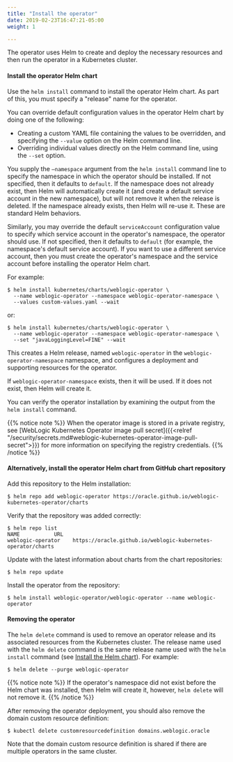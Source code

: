 ```yaml
---
title: "Install the operator"
date: 2019-02-23T16:47:21-05:00
weight: 1

---
```


The operator uses Helm to create and deploy the necessary resources and
then run the operator in a Kubernetes cluster.

#### Install the operator Helm chart

Use the `helm install` command to install the operator Helm chart. As part of this, you must specify a "release" name for the operator.

You can override default configuration values in the operator Helm chart by doing one of the following:

- Creating a custom YAML file containing the values to be overridden, and specifying the `--value` option on the Helm command line.
- Overriding individual values directly on the Helm command line, using the `--set` option.

You supply the `–namespace` argument from the `helm install` command line to specify the namespace in which the operator should be installed.  If not specified, then it defaults to `default`.  If the namespace does not already exist, then Helm will automatically create it (and create a default service account in the new namespace), but will not remove it when the release is deleted.  If the namespace already exists, then Helm will re-use it.  These are standard Helm behaviors.

Similarly, you may override the default `serviceAccount` configuration value to specify which service account in the operator's namespace, the operator should use.  If not specified, then it defaults to `default` (for example, the namespace's default service account).  If you want to use a different service account, then you must create the operator's namespace and the service account before installing the operator Helm chart.

For example:
```
$ helm install kubernetes/charts/weblogic-operator \
  --name weblogic-operator --namespace weblogic-operator-namespace \
  --values custom-values.yaml --wait
```
or:
```
$ helm install kubernetes/charts/weblogic-operator \
  --name weblogic-operator --namespace weblogic-operator-namespace \
  --set "javaLoggingLevel=FINE" --wait
```

This creates a Helm release, named `weblogic-operator` in the `weblogic-operator-namespace` namespace, and configures a deployment and supporting resources for the operator.

If `weblogic-operator-namespace` exists, then it will be used.  If it does not exist, then Helm will create it.

You can verify the operator installation by examining the output from the `helm install` command.

{{% notice note %}}
When the operator image is stored in a private registry, see
[WebLogic Kubernetes Operator image pull secret]({{<relref "/security/secrets.md#weblogic-kubernetes-operator-image-pull-secret">}})
for more information on specifying the registry credentials.
{{% /notice %}}

#### Alternatively, install the operator Helm chart from GitHub chart repository

Add this repository to the Helm installation:

```
$ helm repo add weblogic-operator https://oracle.github.io/weblogic-kubernetes-operator/charts
```

Verify that the repository was added correctly:

```
$ helm repo list
NAME           URL
weblogic-operator    https://oracle.github.io/weblogic-kubernetes-operator/charts
```

Update with the latest information about charts from the chart repositories:

```
$ helm repo update
```

Install the operator from the repository:

```
$ helm install weblogic-operator/weblogic-operator --name weblogic-operator
```

#### Removing the operator

The `helm delete` command is used to remove an operator release and its associated resources from the Kubernetes cluster.  The release name used with the `helm delete` command is the same release name used with the `helm install` command (see [Install the Helm chart](#install-the-operator-helm-chart)).  For example:
```
$ helm delete --purge weblogic-operator
```
{{% notice note %}}
If the operator's namespace did not exist before the Helm chart was installed, then Helm will create it, however, `helm delete` will not remove it.
{{% /notice %}}

After removing the operator deployment, you should also remove the domain custom resource definition:
```
$ kubectl delete customresourcedefinition domains.weblogic.oracle
```
Note that the domain custom resource definition is shared if there are multiple operators in the same cluster.
